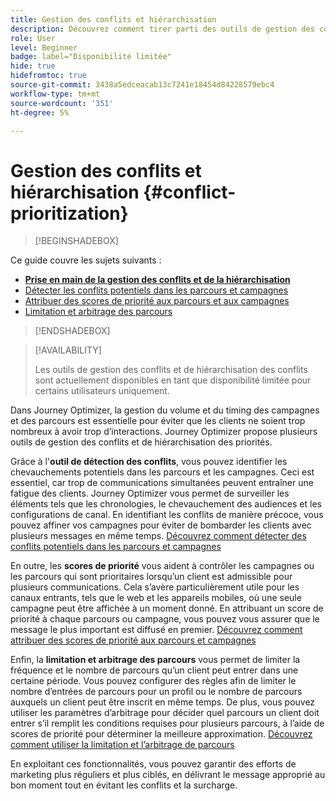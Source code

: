 ```yaml
---
title: Gestion des conflits et hiérarchisation
description: Découvrez comment tirer parti des outils de gestion des conflits et de hiérarchisation de Journey Optimizer.
role: User
level: Beginner
badge: label="Disponibilité limitée"
hide: true
hidefromtoc: true
source-git-commit: 3438a5edceacab13c7241e18454d84228579ebc4
workflow-type: tm+mt
source-wordcount: '351'
ht-degree: 5%

---
```



# Gestion des conflits et hiérarchisation {#conflict-prioritization}

>[!BEGINSHADEBOX]

Ce guide couvre les sujets suivants :

* **[Prise en main de la gestion des conflits et de la hiérarchisation](gs-conflict-prioritization.md)**
* [Détecter les conflits potentiels dans les parcours et campagnes](conflicts.md)
* [Attribuer des scores de priorité aux parcours et aux campagnes](priority-scores.md)
* [Limitation et arbitrage des parcours](journey-capping.md)

>[!ENDSHADEBOX]

>[!AVAILABILITY]
>
>Les outils de gestion des conflits et de hiérarchisation des conflits sont actuellement disponibles en tant que disponibilité limitée pour certains utilisateurs uniquement.

Dans Journey Optimizer, la gestion du volume et du timing des campagnes et des parcours est essentielle pour éviter que les clients ne soient trop nombreux à avoir trop d’interactions. Journey Optimizer propose plusieurs outils de gestion des conflits et de hiérarchisation des priorités.

Grâce à l&#39;**outil de détection des conflits**, vous pouvez identifier les chevauchements potentiels dans les parcours et les campagnes. Ceci est essentiel, car trop de communications simultanées peuvent entraîner une fatigue des clients. Journey Optimizer vous permet de surveiller les éléments tels que les chronologies, le chevauchement des audiences et les configurations de canal. En identifiant les conflits de manière précoce, vous pouvez affiner vos campagnes pour éviter de bombarder les clients avec plusieurs messages en même temps. [Découvrez comment détecter des conflits potentiels dans les parcours et campagnes](conflicts.md)

En outre, les **scores de priorité** vous aident à contrôler les campagnes ou les parcours qui sont prioritaires lorsqu’un client est admissible pour plusieurs communications. Cela s’avère particulièrement utile pour les canaux entrants, tels que le web et les appareils mobiles, où une seule campagne peut être affichée à un moment donné. En attribuant un score de priorité à chaque parcours ou campagne, vous pouvez vous assurer que le message le plus important est diffusé en premier. [Découvrez comment attribuer des scores de priorité aux parcours et campagnes](priority-scores.md)

Enfin, la **limitation et arbitrage des parcours** vous permet de limiter la fréquence et le nombre de parcours qu’un client peut entrer dans une certaine période. Vous pouvez configurer des règles afin de limiter le nombre d’entrées de parcours pour un profil ou le nombre de parcours auxquels un client peut être inscrit en même temps. De plus, vous pouvez utiliser les paramètres d’arbitrage pour décider quel parcours un client doit entrer s’il remplit les conditions requises pour plusieurs parcours, à l’aide de scores de priorité pour déterminer la meilleure approximation. [Découvrez comment utiliser la limitation et l’arbitrage de parcours](journey-capping.md)

En exploitant ces fonctionnalités, vous pouvez garantir des efforts de marketing plus réguliers et plus ciblés, en délivrant le message approprié au bon moment tout en évitant les conflits et la surcharge.
